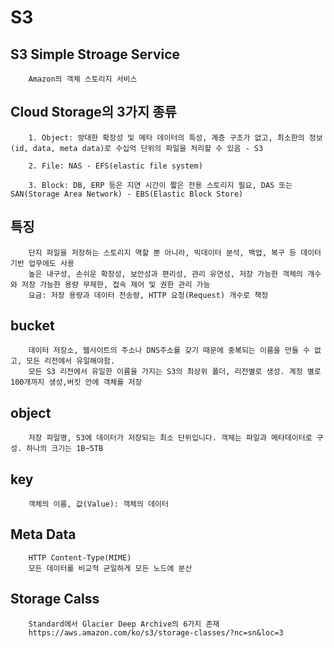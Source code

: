 # S3

## S3 Simple Stroage Service
```
    Amazon의 객체 스토리지 서비스 
```

## Cloud Storage의 3가지 종류
```
    1. Object: 방대한 확장성 및 메타 데이터의 특성, 계층 구조가 없고, 최소한의 정보(id, data, meta data)로 수십억 단위의 파일을 처리할 수 있음 - S3

    2. File: NAS - EFS(elastic file system)

    3. Block: DB, ERP 등은 지연 시간이 짧은 전용 스토리지 필요, DAS 또는 SAN(Storage Area Network) - EBS(Elastic Block Store)
```

## 특징
```
    단지 파일을 저장하는 스토리지 역할 뿐 아니라, 빅데이터 분석, 백업, 복구 등 데이터 기반 업무에도 사용
    높은 내구성, 손쉬운 확장성, 보안성과 편리성, 관리 유연성, 저장 가능한 객체의 개수와 저장 가능한 용량 무제한, 접속 제어 및 권한 관리 가능
    요금: 저장 용량과 데이터 전송량, HTTP 요청(Request) 개수로 책정    
```

## bucket 
```
    데이터 저장소, 웹사이트의 주소나 DNS주소를 갖기 때문에 중복되는 이름을 만들 수 없고, 모든 리전에서 유일해야함. 
    모든 S3 리전에서 유일한 이름을 가지는 S3의 최상위 폴더, 리전별로 생성. 계정 별로 100개까지 생성,버킷 안에 객체를 저장
```

## object
```
    저장 파일명, S3에 데이터가 저장되는 최소 단위입니다. 객체는 파일과 메타데이터로 구성. 하나의 크기는 1B~5TB
```

## key
```
    객체의 이름, 값(Value): 객체의 데이터
```

## Meta Data
```
    HTTP Content-Type(MIME)
    모든 데이터를 비교적 균일하게 모든 노드에 분산
```

## Storage Calss
```
    Standard에서 Glacier Deep Archive의 6가지 존재 
    https://aws.amazon.com/ko/s3/storage-classes/?nc=sn&loc=3
```
